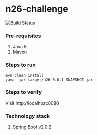 # n26-challenge
[![Build Status](https://travis-ci.com/harishreddy-m/n26-challenge.svg?branch=develop)](https://travis-ci.com/harishreddy-m/n26-challenge)

### Pre-requisites
1. Java 8
2. Maven

### Steps to run
```
mvn clean install
java -jar target/n26-0.0.1-SNAPSHOT.jar 
```
### Steps to verify
Visit http://localhost:8080

### Technology stack
1. Spring Boot v2.0.2

